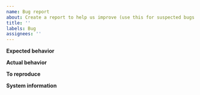 ```yaml
---
name: Bug report
about: Create a report to help us improve (use this for suspected bugs only, if not sure, open a regular issue below)
title: ''
labels: Bug
assignees: ''
---
```


<!-- This issue tracker is only for technical issues related to Initia.

General initia questions and/or support requests are best directed to the initia support team. 

-->

<!-- Describe the issue -->

**Expected behavior**

<!--- What behavior did you expect? Describe what the software should do in response to a specific action or command.-->

**Actual behavior**

<!--- What did the software actually do when you performed the action or command? If you're unsure whether the issue is related to Initia, feel free to ask us for clarification."
 -->

**To reproduce**

<!--- How reliably can you reproduce the issue, what are the steps to do so? -->

**System information**

<!-- What version of initia are you using, where did you get it (website, self-compiled, etc)? -->

<!-- What type of machine are you observing the error on (OS/CPU and disk type)? -->

<!-- initia-related issue? What is your operating system and its version? If Linux, what is your desktop environment and graphical shell? -->

<!-- Any extra information that might be useful in the debugging process. -->

